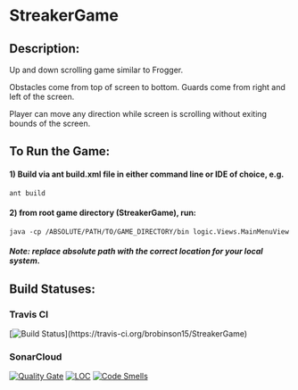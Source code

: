 # StreakerGame

## Description:

Up and down scrolling game similar to Frogger.

Obstacles come from top of screen to bottom.
Guards come from right and left of the screen.

Player can move any direction while screen is scrolling without exiting bounds of the screen.

## To Run the Game:

#### 1) Build via ant build.xml file in either command line or IDE of choice, e.g.
```
ant build
```

#### 2) from root game directory (StreakerGame), run:
```
java -cp /ABSOLUTE/PATH/TO/GAME_DIRECTORY/bin logic.Views.MainMenuView
```
##### Note: replace absolute path with the correct location for your local system.

## Build Statuses:

### Travis CI
[![Build Status](https://travis-ci.org/brobinson15/StreakerGame.svg?)](https://travis-ci.org/brobinson15/StreakerGame)

### SonarCloud
[![Quality Gate](https://sonarcloud.io/api/badges/gate?key=streakergame)](https://sonarcloud.io/dashboard/index/streakergame:refactor)
[![LOC](https://sonarcloud.io/api/badges/measure?key=streakergame&metric=ncloc)](https://sonarcloud.io/dashboard/index/streakergame:master)
[![Code Smells](https://sonarcloud.io/api/badges/measure?key=streakergame&metric=code_smells)](https://sonarcloud.io/dashboard/index/streakergame)
